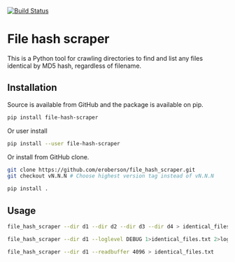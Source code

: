 [![Build Status](https://travis-ci.org/eroberson/file_hash_scraper.svg?branch=master)](https://travis-ci.org/eroberson/file_hash_scraper)

# File hash scraper
This is a Python tool for crawling directories to find and list any files identical by MD5 hash, regardless of filename.

## Installation
Source is available from GitHub and the package is available on pip.

```bash
pip install file-hash-scraper
```

Or user install

```bash
pip install --user file-hash-scraper
```

Or install from GitHub clone.

```bash
git clone https://github.com/eroberson/file_hash_scraper.git
git checkout vN.N.N # Choose highest version tag instead of vN.N.N

pip install .
```

## Usage
```bash
file_hash_scraper --dir d1 --dir d2 --dir d3 --dir d4 > identical_files.txt
```

```bash
file_hash_scraper --dir d1 --loglevel DEBUG 1>identical_files.txt 2>log
```

```bash
file_hash_scraper --dir d1 --readbuffer 4096 > identical_files.txt
```
